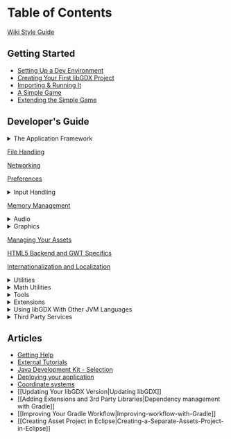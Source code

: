 # Table of Contents
[Wiki Style Guide](wiki-style-guide)

## Getting Started
* [Setting Up a Dev Environment](https://libgdx.com/dev/setup/)
* [Creating Your First libGDX Project](https://libgdx.com/dev/project_generation/)
* [Importing & Running It](https://libgdx.com/dev/import_and_running/)
* [A Simple Game](https://libgdx.com/dev/simple_game/)
* [Extending the Simple Game](https://libgdx.com/dev/simple_game_extended/)

## Developer's Guide
<details><summary>The Application Framework</summary>

* [The Application Framework](the-application-framework)  
* [The Life-Cycle](the-life-cycle)  
* [Modules Overview](modules-overview)  
* [Starter Classes and Configuration](starter-classes-and-configuration)  
* [Querying](querying)  
* [Logging](logging)  
* [Threading](threading)  
* [Interfacing With Platform-Specific Code](interfacing-with-platform-specific-code)

</details>

[File Handling](file-handling)

[Networking](networking)

[Preferences](preferences)

<details><summary>Input Handling</summary>

* [Input Handling](input-handling)
* [Configuration and Querying](configuration-and-querying)
* [Mouse, Touch and Keyboard](mouse,-touch-and-keyboard)
  * [Polling](polling)  
  * [Event Handling](event-handling)
* [Controllers](controllers)
* [Gesture Detection](gesture-detection)
* [Simple Text Input](simple-text-input)
* [Accelerometer](accelerometer)
* [Compass](compass)
* [Gyroscope](gyroscope)
* [Vibrator](vibrator)
* [Cursor Visibility and Catching](cursor-visibility-and-catching)
* [Back and Menu Key Catching](back-and-menu-key-catching)
* [On-Screen Keyboard](on-screen-keyboard)
* [Adding new Keycodes](adding-new-keycodes)

</details>

[Memory Management](memory-management)

<details><summary>Audio</summary>

* [Audio](audio)
* [Sound Effects](sound-effects)
* [Streaming Music](streaming-music)
* [Playing PCM Audio](playing-pcm-audio)
* [Recording PCM Audio](recording-pcm-audio)

</details>

<details><summary>Graphics</summary>

* [Graphics](graphics)
* [Querying and configuring graphics (monitors, display modes, vsync, display cutouts)](querying-and-configuring-graphics-(monitors,-display-modes,-vsync,-display-cutouts))
* [Continuous and Non-Continuous Rendering](continuous-and-non-continuous-rendering)
* [Clearing the Screen](clearing-the-screen)
* [Taking a Screenshot](taking-a-screenshot)
* [Profiling](profiling)
* [Viewports](viewports)
* [OpenGL (ES) Support](opengl-(es)-support)  
  * Configuration and Querying OpenGL ??  
  * Direct Access ??  
  * Utility Classes  
     -[Rendering Shapes](rendering-shapes)  
     -[Textures and TextureRegions](textures-and-textureregions)  
     -[Meshes](meshes)  
     -[Shaders](shaders)  
     -[Frame Buffer Objects](frame-buffer-objects)

&nbsp;&nbsp;&nbsp; **2D Graphics**  
* [SpriteBatch, TextureRegions, and Sprites](spritebatch,-textureregions,-and-sprites)  
* [2D Animation](2d-animation)  
* [Clipping, With the Use of ScissorStack](clipping,-with-the-use-of-scissorstack)  
* [Masking](masking)  
* [Orthographic Camera](orthographic-camera)  
* Mapping Touch Coordinates ??  
* [NinePatches](ninepatches)  
* [Bitmap Fonts](bitmap-fonts)  
  * [Distance Field Fonts](distance-field-fonts)  
  * [Color Markup Language](color-markup-language)  
* [Using TextureAtlases](using-textureatlases)  
* [Pixmaps](pixmaps)  
* [Packing Atlases Offline](packing-atlases-offline)  
* [Packing Atlases at Runtime](packing-atlases-at-runtime)  
* [Texture Compression](texture-compression)  
* [2D ParticleEffects](2d-particleeffects)  
* [Tile Maps](tile-maps)  
* [scene2d](scene2d)  
* [scene2d.ui](scene2d.ui)  
  * [Table](table)  
  * [Skin](skin)  
* [ImGui](imgui)

&nbsp;&nbsp;&nbsp; **[3D Graphics](3d-graphics)**

* [Quick Start](quick-start)  
* [Models](models)  
* [Material and Environment](material-and-environment)  
* [ModelBatch](modelbatch)  
* [ModelCache](modelcache)  
* [ModelBuilder, MeshBuilder and MeshPartBuilder](modelbuilder,-meshbuilder-and-meshpartbuilder)  
* [3D Animations and Skinning](3d-animations-and-skinning)  
* [Importing Blender Models in libGDX](importing-blender-models-in-libgdx)  
* [3D Particle Effects](3d-particle-effects)  
* [Virtual Reality (VR)](virtual-reality-(vr))
* [3D Picking](3d-picking)
* Perspective Camera ??  

</details>

[Managing Your Assets](managing-your-assets)

[HTML5 Backend and GWT Specifics](html5-backend-and-gwt-specifics)

[Internationalization and Localization](internationalization-and-localization)

<details><summary>Utilities</summary>

* [Reading and Writing JSON](reading-and-writing-json)
* [Reading and Writing XML](reading-and-writing-xml)
* [Collections](collections)
* [Reflection](reflection)
* [jnigen](jnigen)

</details>

<details><summary>Math Utilities</summary>

* [Math Utilities](math-utilities)
* [Interpolation](interpolation)
* [Vectors, Matrices, Quaternions](vectors,-matrices,-quaternions)
* [Circles, Planes, Rays, etc.](circles,-planes,-rays,-etc.)
* [Path Interface and Splines](path-interface-and-splines)
* Bounding Volumes ??
* Intersection and Overlap Testing ??

</details>

<details><summary>Tools</summary>

* [Texture Packer](texture-packer)
* [Hiero](hiero)
* [2D Particle Editor](2d-particle-editor)
* [Skin Composer](skin-composer)
* [Overlap2D](overlap2d)

</details>

<details><summary>Extensions</summary>

* [Artificial Intelligence](artificial-intelligence)
* [gdx-freetype](gdx-freetype)
* [gdx-pay](gdx-pay): cross-platform In-App-Purchasing API
* [Physics](physics)  
  * [Box2D](box2d)  
  * [Bullet Physics](bullet-physics)  
     -[[Setup|Bullet Wrapper Setup]]  
     -[[Using the Wrapper|Bullet Wrapper Using the wrapper]]  
     -[[Using Models|Bullet Wrapper Using models]]  
     -[[Contact Callbacks|Bullet Wrapper Contact callbacks]]  
     -[[Custom Classes|Bullet Wrapper Custom classes]]  
     -[[Debugging|Bullet Wrapper Debugging]]
* [[Publishing Your Own Extensions|Third Party Extension Support]]
</details>

<details><summary>Using libGDX With Other JVM Languages</summary>

* [Using libGDX With Other JVM Languages](using-libgdx-with-other-jvm-languages)
* [Using libGDX With Clojure](using-libgdx-with-clojure)
* [Using libGDX With Kotlin](using-libgdx-with-kotlin)
* [Using libGDX With Python](using-libgdx-with-python)
* [Using libGDX With Scala](using-libgdx-with-scala)

</details>

<details><summary>Third Party Services</summary>

* [AdMob in libGDX](admob-in-libgdx)
* [Airpush in libGDX](airpush-in-libgdx)
* [Firebase in libGDX](firebase-in-libgdx)
* [Smaato in libGDX](smaato-in-libgdx)
* [Google Play Games Services in libGDX](google-play-games-services-in-libgdx)
* [Pollfish in libGDX](pollfish-in-libgdx)
* [ProGuard/DexGuard and libGDX](proguard/dexguard-and-libgdx)

</details>

## Articles
* [Getting Help](getting-help)
* [External Tutorials](external-tutorials)
* [Java Development Kit - Selection](java-development-kit---selection)
* [Deploying your application](deploying-your-application)
* [Coordinate systems](coordinate-systems)
* [[Updating Your libGDX Version|Updating libGDX]]
* [[Adding Extensions and 3rd Party Libraries|Dependency management with Gradle]]
* [[Improving Your Gradle Workflow|Improving-workflow-with-Gradle]]
* [[Creating Asset Project in Eclipse|Creating-a-Separate-Assets-Project-in-Eclipse]]
